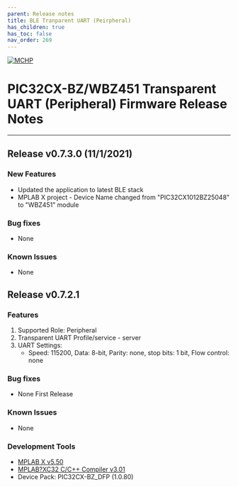 ```yaml
---
parent: Release notes
title: BLE Tranparent UART (Peirpheral)
has_children: true
has_toc: false
nav_order: 269
---
```


[![MCHP](https://www.microchip.com/ResourcePackages/Microchip/assets/dist/images/logo.png)](https://www.microchip.com)
# PIC32CX-BZ/WBZ451 Transparent UART (Peripheral) Firmware Release Notes
____
## **Release v0.7.3.0** (11/1/2021)

### New Features
+ Updated the application to latest BLE stack
+ MPLAB X project - Device Name changed from "PIC32CX1012BZ25048"  to "WBZ451" module

### Bug fixes
- None

### Known Issues
- None

## Release v0.7.2.1

### Features
1. Supported Role: Peripheral
2. Transparent UART Profile/service - server
3. UART Settings:
   - Speed: 115200, Data: 8-bit, Parity: none, stop bits: 1 bit, Flow control: none


### Bug fixes
- None First Release

### Known Issues
- None

### Development Tools
- [MPLAB X v5.50]((https://www.microchip.com/en-us/development-tools-tools-and-software/mplab-xc-compilers))
- [MPLAB?XC32 C/C++ Compiler v3.01](https://www.microchip.com/en-us/development-tools-tools-and-software/mplab-xc-compilers#tabs) 
- Device Pack: PIC32CX-BZ_DFP (1.0.80)
